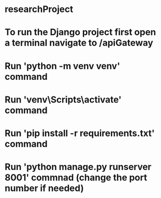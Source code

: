 # researchProject
# To run the Django project first open a terminal navigate to /apiGateway
# Run 'python -m venv venv' command
# Run 'venv\Scripts\activate' command
# Run 'pip install -r requirements.txt' command
# Run 'python manage.py runserver 8001' commnad (change the port number if needed)